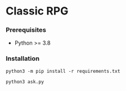 # Classic RPG

### Prerequisites

* Python >= 3.8


### Installation

`python3 -m pip install -r requirements.txt`

`python3 ask.py`



